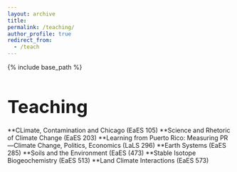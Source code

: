 ```yaml
---
layout: archive
title:
permalink: /teaching/
author_profile: true
redirect_from:
  - /teach
---
```


{% include base_path %}

<h1 style="font-size: 40px; font-weight: bold; margin-bottom: 0.5em;">Teaching</h1>

**CLimate, Contamination and Chicago (EaES 105)
**Science and Rhetoric of Climate Change (EaES 203)
**Learning from Puerto Rico: Measuring PR—Climate Change, Politics, Economics (LaLS 296)
**Earth Systems (EaES 285)
**Soils and the Environment (EaES (473)
**Stable Isotope Biogeochemistry (EaES 513)
**Land Climate Interactions (EaES 573)

